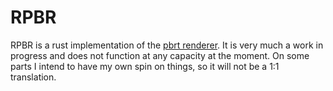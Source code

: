 # RPBR
RPBR is a rust implementation of the [pbrt renderer](https://pbrt-book.org).
It is very much a work in progress and does not function at any capacity at the moment.
On some parts I intend to have my own spin on things, so it will not be a 1:1 translation.
